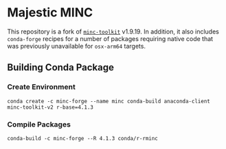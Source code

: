 # Majestic MINC

This repository is a fork of [`minc-toolkit`](https://github.com/BIC-MNI/minc-toolkit-v2) v1.9.19. In addition, it also includes `conda-forge` recipes for a number of packages requiring native code that was previously unavailable for `osx-arm64` targets.

## Building Conda Package

### Create Environment
```shell
conda create -c minc-forge --name minc conda-build anaconda-client minc-toolkit-v2 r-base=4.1.3
```

### Compile Packages

```shell
conda-build -c minc-forge --R 4.1.3 conda/r-rminc
```